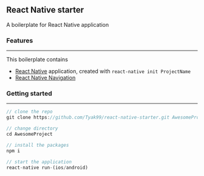 ## React Native starter

A boilerplate for React Native application

### Features
---
This boilerplate contains

* [React Native]('https://facebook.github.io/react-native) application, created with `react-native init ProjectName`
* [React Native Navigation]('https://reactnavigation.org)

### Getting started
---
```js
// clone the repo
git clone https://github.com/Tyak99/react-native-starter.git AwesomeProject
```

```js
// change directory
cd AwesomeProject

// install the packages
npm i

// start the application
react-native run-(ios/android)
```